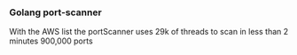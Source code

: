 ### Golang port-scanner

With the AWS list the portScanner uses 29k of threads to scan in less than 2 minutes 900,000 ports
